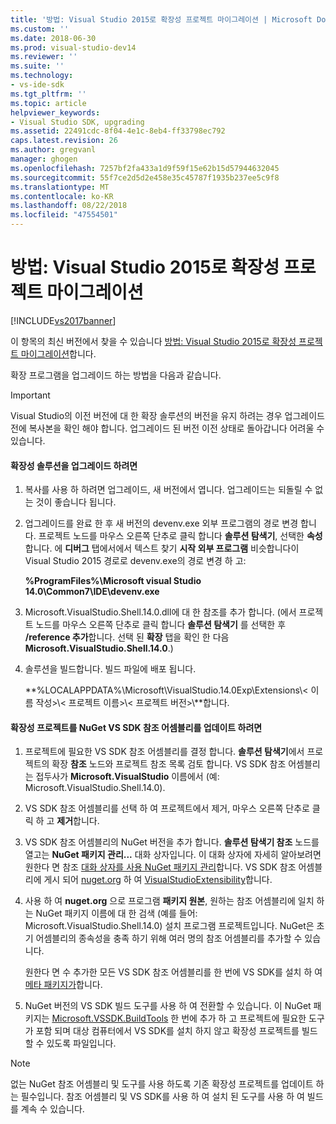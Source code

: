 ```yaml
---
title: '방법: Visual Studio 2015로 확장성 프로젝트 마이그레이션 | Microsoft Docs'
ms.custom: ''
ms.date: 2018-06-30
ms.prod: visual-studio-dev14
ms.reviewer: ''
ms.suite: ''
ms.technology:
- vs-ide-sdk
ms.tgt_pltfrm: ''
ms.topic: article
helpviewer_keywords:
- Visual Studio SDK, upgrading
ms.assetid: 22491cdc-8f04-4e1c-8eb4-ff33798ec792
caps.latest.revision: 26
ms.author: gregvanl
manager: ghogen
ms.openlocfilehash: 7257bf2fa433a1d9f59f15e62b15d57944632045
ms.sourcegitcommit: 55f7ce2d5d2e458e35c45787f1935b237ee5c9f8
ms.translationtype: MT
ms.contentlocale: ko-KR
ms.lasthandoff: 08/22/2018
ms.locfileid: "47554501"
---
```

# <a name="how-to-migrate-extensibility-projects-to-visual-studio-2015"></a>방법: Visual Studio 2015로 확장성 프로젝트 마이그레이션
[!INCLUDE[vs2017banner](../includes/vs2017banner.md)]

이 항목의 최신 버전에서 찾을 수 있습니다 [방법: Visual Studio 2015로 확장성 프로젝트 마이그레이션](https://docs.microsoft.com/visualstudio/extensibility/how-to-migrate-extensibility-projects-to-visual-studio-2015)합니다.  
  
확장 프로그램을 업그레이드 하는 방법을 다음과 같습니다.  
  
> [!IMPORTANT]
>  Visual Studio의 이전 버전에 대 한 확장 솔루션의 버전을 유지 하려는 경우 업그레이드 전에 복사본을 확인 해야 합니다. 업그레이드 된 버전 이전 상태로 돌아갑니다 어려울 수 있습니다.  
  
#### <a name="to-upgrade-an-extensibility-solution"></a>확장성 솔루션을 업그레이드 하려면  
  
1.  복사를 사용 하 하려면 업그레이드, 새 버전에서 엽니다. 업그레이드는 되돌릴 수 없는 것이 좋습니다 됩니다.  
  
2.  업그레이드를 완료 한 후 새 버전의 devenv.exe 외부 프로그램의 경로 변경 합니다. 프로젝트 노드를 마우스 오른쪽 단추로 클릭 합니다 **솔루션 탐색기**, 선택한 **속성**합니다. 에 **디버그** 탭에서에서 텍스트 찾기 **시작 외부 프로그램** 비슷합니다이 Visual Studio 2015 경로로 devenv.exe의 경로 변경 하 고:  
  
     **%ProgramFiles%\Microsoft visual Studio 14.0\Common7\IDE\devenv.exe**  
  
3.  Microsoft.VisualStudio.Shell.14.0.dll에 대 한 참조를 추가 합니다. (에서 프로젝트 노드를 마우스 오른쪽 단추로 클릭 합니다 **솔루션 탐색기** 를 선택한 후 **/reference 추가**합니다. 선택 된 **확장** 탭을 확인 한 다음 **Microsoft.VisualStudio.Shell.14.0**.)  
  
4.  솔루션을 빌드합니다. 빌드 파일에 배포 됩니다.  
  
     **%LOCALAPPDATA%\Microsoft\VisualStudio.14.0Exp\Extensions\\< 이름 작성\>\\< 프로젝트 이름\>\\< 프로젝트 버전\>\\**합니다.  
  
#### <a name="to-update-an-extensibility-project-to-nuget-vs-sdk-reference-assemblies"></a>확장성 프로젝트를 NuGet VS SDK 참조 어셈블리를 업데이트 하려면  
  
1.  프로젝트에 필요한 VS SDK 참조 어셈블리를 결정 합니다.  **솔루션 탐색기**에서 프로젝트의 확장 **참조** 노드와 프로젝트 참조 목록 검토 합니다.  VS SDK 참조 어셈블리는 접두사가 **Microsoft.VisualStudio** 이름에서 (예: Microsoft.VisualStudio.Shell.14.0).  
  
2.  VS SDK 참조 어셈블리를 선택 하 여 프로젝트에서 제거, 마우스 오른쪽 단추로 클릭 하 고 **제거**합니다.  
  
3.  VS SDK 참조 어셈블리의 NuGet 버전을 추가 합니다.  **솔루션 탐색기 참조** 노드를 열고는 **NuGet 패키지 관리...** 대화 상자입니다.  이 대화 상자에 자세히 알아보려면 원한다 면 참조 [대화 상자를 사용 NuGet 패키지 관리](http://docs.nuget.org/Consume/Package-Manager-Dialog)합니다. VS SDK 참조 어셈블리에 게시 되어 [nuget.org](http://www.nuget.org) 하 여 [VisualStudioExtensibility](http://www.nuget.org/profiles/VisualStudioExtensibility)합니다.  
  
4.  사용 하 여 **nuget.org** 으로 프로그램 **패키지 원본**, 원하는 참조 어셈블리에 일치 하는 NuGet 패키지 이름에 대 한 검색 (예를 들어: Microsoft.VisualStudio.Shell.14.0) 설치 프로그램 프로젝트입니다.  NuGet은 초기 어셈블리의 종속성을 충족 하기 위해 여러 명의 참조 어셈블리를 추가할 수 있습니다.  
  
     원한다 면 수 추가한 모든 VS SDK 참조 어셈블리를 한 번에 VS SDK를 설치 하 여 [메타 패키지가](http://www.nuget.org/packages/VSSDK_Reference_Assemblies)합니다.  
  
5.  NuGet 버전의 VS SDK 빌드 도구를 사용 하 여 전환할 수 있습니다. 이 NuGet 패키지는 [Microsoft.VSSDK.BuildTools](http://www.nuget.org/packages/Microsoft.VSSDK.BuildTools) 한 번에 추가 하 고 프로젝트에 필요한 도구가 포함 되며 대상 컴퓨터에서 VS SDK를 설치 하지 않고 확장성 프로젝트를 빌드할 수 있도록 파일입니다.  
  
> [!NOTE]
>  없는 NuGet 참조 어셈블리 및 도구를 사용 하도록 기존 확장성 프로젝트를 업데이트 하는 필수입니다.  참조 어셈블리 및 VS SDK를 사용 하 여 설치 된 도구를 사용 하 여 빌드를 계속 수 있습니다.

